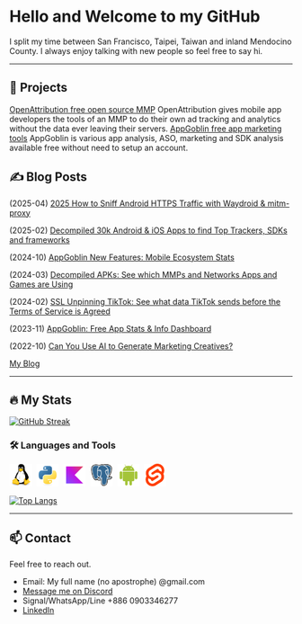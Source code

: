 # Hello and Welcome to my GitHub

I split my time between San Francisco, Taipei, Taiwan and inland Mendocino County. I always enjoy talking with new people so feel free to say hi.

---

## 👷 Projects

[OpenAttribution free open source MMP](https://openattribution.dev) OpenAttribution gives mobile app developers the tools of an MMP to do their own ad tracking and analytics without the data ever leaving their servers.
[AppGoblin free app marketing tools](https://appgoblin.info) AppGoblin is various app analysis, ASO, marketing and SDK analysis available free without need to setup an account. 


## :writing_hand: Blog Posts

(2025-04) [2025 How to Sniff Android HTTPS Traffic with Waydroid & mitm-proxy](https://jamesoclaire.com/2025/04/14/2025-how-to-sniff-android-https-traffic-with-waydroid-mitm-proxy/)

(2025-02) [Decompiled 30k Android & iOS Apps to find Top Trackers, SDKs and frameworks](https://jamesoclaire.com/2025/02/20/mobile-sdk-showdown-unveiling-2025s-most-popular-frameworks-powering-30k-apps/)

(2024-10) [AppGoblin New Features: Mobile Ecosystem Stats](https://jamesoclaire.com/2024/11/18/appgoblin-new-features-mobile-stats-and-breakdowns/)

(2024-03) [Decompiled APKs: See which MMPs and Networks Apps and Games are Using](https://jamesoclaire.com/2024/03/25/see-which-mmps-and-networks-apps-and-games-are-using/)

(2024-02) [SSL Unpinning TikTok: See what data TikTok sends before the Terms of Service is Agreed](https://jamesoclaire.com/2024/02/02/what-data-does-tiktok-send-out-before-terms-of-service/)

(2023-11) [AppGoblin: Free App Stats & Info Dashboard](https://jamesoclaire.com/2023/11/07/appgoblin-free-app-stats-info/)

(2022-10) [Can You Use AI to Generate Marketing Creatives?](https://jamesoclaire.com/2022/10/03/generating-ads-with-stable-diffusion/)

[My Blog](https://jamesoclaire.com/)

---

## :fire: My Stats
[![GitHub Streak](https://streak-stats.demolab.com?user=ddxv&theme=catppuccin-mocha)](https://git.io/streak-stats)

### :hammer_and_wrench: Languages and Tools
<div>
<img src="https://github.com/devicons/devicon/blob/master/icons/linux/linux-original.svg" title="Linux" alt="Linux" width="40" height="40"/>&nbsp;
<img src="https://github.com/devicons/devicon/blob/master/icons/python/python-original.svg" title="Python" alt="Python" width="40" height="40"/>&nbsp;
<img src="https://github.com/devicons/devicon/blob/master/icons/kotlin/kotlin-original.svg" title="Kotlin" alt="Kotlin" width="40" height="40"/>&nbsp;
<img src="https://github.com/devicons/devicon/blob/master/icons/postgresql/postgresql-original.svg" title="PostgreSQL" alt="PostgreSQL" width="40" height="40"/>&nbsp;
<img src="https://github.com/devicons/devicon/blob/master/icons/android/android-original.svg" title="Android" alt="Android" width="40" height="40"/>&nbsp;
<img src="https://github.com/devicons/devicon/blob/master/icons/svelte/svelte-original.svg" title="Svelte" alt="Svelte" width="40" height="40"/>&nbsp;

</div>


[![Top Langs](https://github-readme-stats.vercel.app/api/top-langs/?username=ddxv&layout=compact&theme=catppuccin_mocha)](https://github.com/anuraghazra/github-readme-stats)


---



## :mailbox: Contact
Feel free to reach out. 
  - Email: My full name (no apostrophe) @gmail.com
  - [Message me on Discord](https://discord.gg/R4xEpfTU)
  - Signal/WhatsApp/Line +886 0903346277
  - [LinkedIn](https://linkedin.com/in/jamesoclaire)

